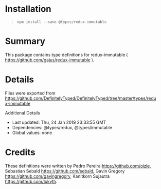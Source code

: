 # Installation
> `npm install --save @types/redux-immutable`

# Summary
This package contains type definitions for redux-immutable ( https://github.com/gajus/redux-immutable ).

# Details
Files were exported from https://github.com/DefinitelyTyped/DefinitelyTyped/tree/master/types/redux-immutable

Additional Details
 * Last updated: Thu, 24 Jan 2019 23:33:55 GMT
 * Dependencies: @types/redux, @types/immutable
 * Global values: none

# Credits
These definitions were written by Pedro Pereira <https://github.com/oizie>, Sebastian Sebald <https://github.com/sebald>, Gavin Gregory <https://github.com/gavingregory>, Kanitkorn Sujautra <https://github.com/lukyth>.
